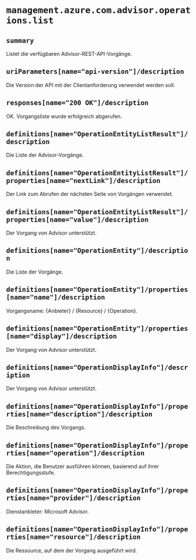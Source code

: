 # `management.azure.com.advisor.operations.list`

## `summary`
Listet die verfügbaren Advisor-REST-API-Vorgänge.

## `uriParameters[name="api-version"]/description`
Die Version der API mit der Clientanforderung verwendet werden soll.

## `responses[name="200 OK"]/description`
OK. Vorgangsliste wurde erfolgreich abgerufen.

## `definitions[name="OperationEntityListResult"]/description`
Die Liste der Advisor-Vorgänge.

## `definitions[name="OperationEntityListResult"]/properties[name="nextLink"]/description`
  
Der Link zum Abrufen der nächsten Seite von Vorgängen verwendet.

## `definitions[name="OperationEntityListResult"]/properties[name="value"]/description`
  
Der Vorgang von Advisor unterstützt.

## `definitions[name="OperationEntity"]/description`
Die Liste der Vorgänge.

## `definitions[name="OperationEntity"]/properties[name="name"]/description`
  
Vorgangsname: {Anbieter} / {Resource} / {Operation}.

## `definitions[name="OperationEntity"]/properties[name="display"]/description`
  
Der Vorgang von Advisor unterstützt.

## `definitions[name="OperationDisplayInfo"]/description`
Der Vorgang von Advisor unterstützt.

## `definitions[name="OperationDisplayInfo"]/properties[name="description"]/description`
  
Die Beschreibung des Vorgangs.

## `definitions[name="OperationDisplayInfo"]/properties[name="operation"]/description`
  
Die Aktion, die Benutzer ausführen können, basierend auf ihrer Berechtigungsstufe.

## `definitions[name="OperationDisplayInfo"]/properties[name="provider"]/description`
  
Dienstanbieter: Microsoft Advisor.

## `definitions[name="OperationDisplayInfo"]/properties[name="resource"]/description`
  
Die Ressource, auf dem der Vorgang ausgeführt wird.


